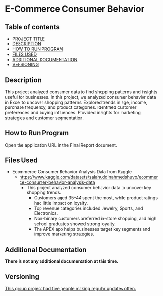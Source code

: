 # E-Commerce Consumer Behavior

## Table of contents

- [PROJECT TITLE](#Project-Title)
- [DESCRIPTION](#Description)
- [HOW TO RUN PROGRAM](#How-to-run-program)
- [FILES USED](#files-used)
- [ADDITIONAL DOCUMENTATION](#additional-documentation)
- [VERSIONING](#versioning)

## Description

This project analyzed consumer data to find shopping patterns and insights useful for businesses. In this project, we analyzed consumer behavior data in Excel to uncover shopping patterns. Explored trends in age, income, purchase frequency, and product categories. Identified customer preferences and buying influences. Provided insights for marketing strategies and customer segmentation.

## How to Run Program

Open the application URL in the Final Report document. 

## Files Used

* Ecommerce Consumer Behavior Analysis Data from Kaggle
  * https://www.kaggle.com/datasets/salahuddinahmedshuvo/ecommerce-consumer-behavior-analysis-data
    * This project analyzed consumer behavior data to uncover key shopping trends.
      * Customers aged 35–44 spent the most, while product ratings had little impact on loyalty.
      * Top revenue categories included Jewelry, Sports, and Electronics.
      * Non-binary customers preferred in-store shopping, and high school graduates showed strong loyalty.
      * The APEX app helps businesses target key segments and improve marketing strategies.
   
## Additional Documentation

**There is not any additional documentation at this time.**

## Versioning
<ins>This group project had five people making regular updates often.</ins>

